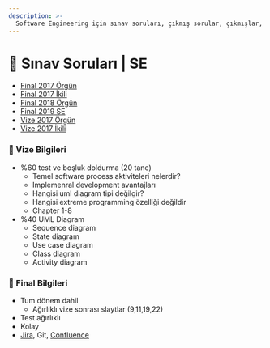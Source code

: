 ```yaml
---
description: >-
  Software Engineering için sınav soruları, çıkmış sorular, çıkmışlar, önceki senelerde çıkan sorular
---
```


# 📃 Sınav Soruları \| SE

<!--YPackage.YGitbookIntegration-tarafından-otomatik-oluşturulmuştur-->

- [Final 2017 Örgün](Final%202017%20%C3%96rg%C3%BCn.pdf)
- [Final 2017 İkili](Final%202017%20%C4%B0kili.pdf)
- [Final 2018 Örgün](Final%202018%20%C3%96rg%C3%BCn.pdf)
- [Final 2019 SE](Final%202019%20SE.pdf)
- [Vize 2017 Örgün](Vize%202017%20%C3%96rg%C3%BCn.pdf)
- [Vize 2017 İkili](Vize%202017%20%C4%B0kili.pdf)

<!--YPackage.YGitbookIntegration-tarafından-otomatik-oluşturulmuştur-->

### 📅 Vize Bilgileri

- %60 test ve boşluk doldurma (20 tane)
  - Temel software process aktiviteleri nelerdir?
  - Implemenral development avantajları
  - Hangisi uml diagram tipi değilgir?
  - Hangisi extreme programming özelliği değildir
  - Chapter 1-8
- %40 UML Diagram
  - Sequence diagram
  - State diagram
  - Use case diagram
  - Class diagram
  - Activity diagram

### 📅 Final Bilgileri

- Tum dönem dahil
  - Ağırlıklı vize sonrası slaytlar (9,11,19,22)
- Test ağırlıklı
- Kolay
- [Jira], Git, [Confluence]

[Confluence]: https://www.atlassian.com/software/confluence
[Jira]: https://www.atlassian.com/software/jira

